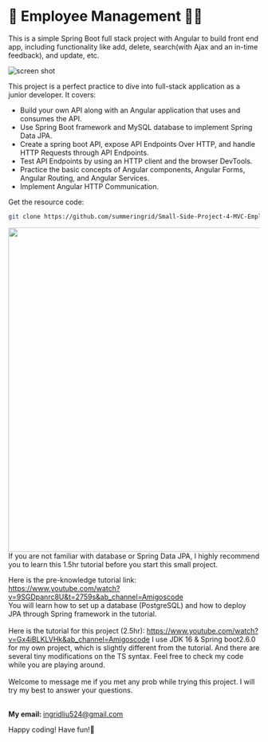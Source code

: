 # 👔 Employee Management 👨‍💻‍

This is a simple Spring Boot full stack project with Angular to build front end app, including functionality like add, delete, search(with Ajax and an in-time feedback), and update, etc.

![screen shot](https://github.com/summeringrid/Small-Side-Project-4-MVC-Employee/blob/master/screenshots/employeeManagement.png)



This project is a perfect practice to dive into full-stack application as a junior developer. 
It covers:
- Build your own API along with an Angular application that uses and consumes the API.
- Use Spring Boot framework and MySQL database to implement Spring Data JPA.
- Create a spring boot API, expose API Endpoints Over HTTP, and handle HTTP Requests through API Endpoints. 
- Test API Endpoints by using an HTTP client and the browser DevTools.
- Practice the basic concepts of Angular components, Angular Forms, Angular Routing, and Angular Services. 
- Implement Angular HTTP Communication.


Get the resource code:
```bash
git clone https://github.com/summeringrid/Small-Side-Project-4-MVC-Employee.git
```

<img src = "screenshots/employeeMgt.gif" width="650" >
If you are not familiar with database or Spring Data JPA, I highly recommend you to learn this 1.5hr tutorial before you start this small project.

Here is the pre-knowledge tutorial link:<br>
https://www.youtube.com/watch?v=9SGDpanrc8U&t=2759s&ab_channel=Amigoscode<br>
You will learn how to set up a database (PostgreSQL) and how to deploy JPA through Spring framework in the tutorial.
<br><br>
Here is the tutorial for this project (2.5hr): https://www.youtube.com/watch?v=Gx4iBLKLVHk&ab_channel=Amigoscode
I use JDK 16 & Spring boot2.6.0 for my own project, which is slightly different from the tutorial. 
And there are several tiny modifications on the TS syntax. Feel free to check my code while you are playing around.
<br><br>
Welcome to message me if you met any prob while trying this project. I will try my best to answer your questions.

<br><b>My email: </b>
ingridliu524@gmail.com


Happy coding! Have fun!👾

